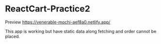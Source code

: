 # ReactCart-Practice2
Preview
https://venerable-mochi-aef8a0.netlify.app/


This app is working but have static data along fetching and order cannot be placed.
